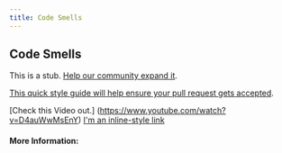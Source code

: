 ```yaml
---
title: Code Smells
---
```

## Code Smells

This is a stub. <a href='https://github.com/freecodecamp/guides/tree/master/src/pages/agile/code-smells/index.md' target='_blank' rel='nofollow'>Help our community expand it</a>.

<a href='https://github.com/freecodecamp/guides/blob/master/README.md' target='_blank' rel='nofollow'>This quick style guide will help ensure your pull request gets accepted</a>.

<!-- The article goes here, in GitHub-flavored Markdown. Feel free to add YouTube videos, images, and CodePen/JSBin embeds  -->
[Check this Video out.] (https://www.youtube.com/watch?v=D4auWwMsEnY)
                                                                           [I'm an inline-style link](https://www.google.com)

#### More Information:
<!-- Please add any articles you think might be helpful to read before writing the article -->



